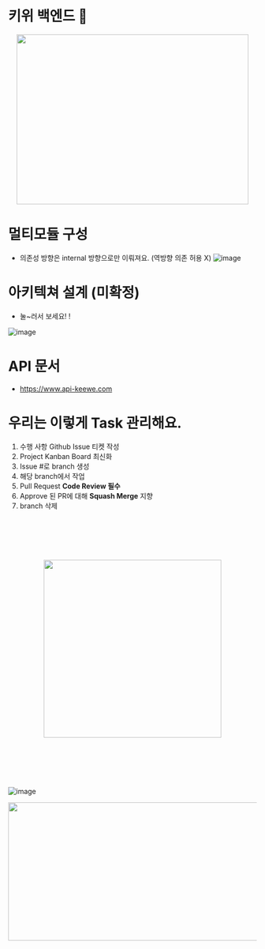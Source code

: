 # 키위 백엔드 🥝

<p align="center">
<img width="470" height="344" style="display: block; margin: 0 auto" src="https://user-images.githubusercontent.com/33655186/177027694-0b8c1acb-91f9-42de-8fa9-ff17476dbffc.png">
</p>




# 멀티모듈 구성
- 의존성 방향은 internal 방향으로만 이뤄져요. (역방향 의존 허용 X)
![image](https://user-images.githubusercontent.com/33655186/188507349-cdde8665-6b5e-48b8-a699-4e0a6da5115b.png)


# 아키텍쳐 설계 (미확정)
- 눌~러서 보세요! !

![image](https://user-images.githubusercontent.com/33655186/188507597-93963b39-d474-4232-9dc2-eebf777d86c2.png)




# API 문서
- https://www.api-keewe.com

# 우리는 이렇게 Task 관리해요.
1. 수행 사항 Github Issue 티켓 작성 
2. Project Kanban Board 최신화
3. Issue #로 branch 생성
4. 해당 branch에서 작업
5. Pull Request  **Code Review 필수**
6. Approve 된 PR에 대해  **Squash Merge** 지향
7. branch 삭제


<p align="center">
<img top="width="500" height="360" style="display: block; margin: 100 auto" src="https://user-images.githubusercontent.com/33655186/188508008-ef3abdf4-8ad0-4c7e-bfdc-65462b2ae6ba.png">
</p>

![image](https://user-images.githubusercontent.com/33655186/177027965-d9a031d7-00f8-4ab6-80c6-941480bde9d3.png)

<path d="M301.163 603.683V553.583H323.207V603.683L369.299 635.747L315.191 625.727L267.095 659.795L293.147 621.719L229.02 625.727L301.163 603.683Z" fill="#D9D9D9" stroke="black" stroke-width="8.01597" stroke-linejoin="round"/>

<p align="center">
<img width="686" height="280" style="display: block; margin: 0 auto" src="https://user-images.githubusercontent.com/33655186/188508257-00d5339e-d988-4a91-9e71-226e0ebdfa91.png">
</p>





